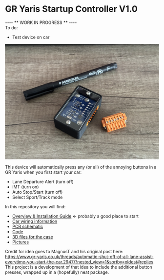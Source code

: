 # GR Yaris Startup Controller V1.0

---- ** WORK IN PROGRESS ** ---- <br/>
To do:<br/>
* Test device on car

![alt text](https://github.com/WillN5/GR-Yaris-Startup-Controller/blob/main/V1.0/Pics/Assembled.JPEG)

This device will automatically press any (or all) of the annoying buttons in a GR Yaris when you first start your car:
* Lane Departure Alert (turn off)
* iMT (turn on)
* Auto Stop/Start (turn off)
* Select Sport/Track mode

In this repository you will find:
* [Overview & Installation Guide](https://github.com/WillN5/GR-Yaris-Startup-Controller/tree/main/V1.0/Docs) <- probably a good place to start
* [Car wiring information](https://github.com/WillN5/GR-Yaris-Startup-Controller/tree/main/V1.0/Docs)
* [PCB schematic](https://github.com/WillN5/GR-Yaris-Startup-Controller/tree/main/V1.0/PCB)
* [Code](https://github.com/WillN5/GR-Yaris-Startup-Controller/tree/main/V1.0/Code/Startup_Controller_Code_V1)
* [3D files for the case](https://github.com/WillN5/GR-Yaris-Startup-Controller/tree/main/V1.0/Housing)
* [Pictures](https://github.com/WillN5/GR-Yaris-Startup-Controller/tree/main/V1.0/Pics)

Credit for idea goes to MagnusT and his original post here:<br/>
https://www.gr-yaris.co.uk/threads/automatic-shut-off-of-all-lane-assist-everytime-you-start-the-car.2947/?nested_view=1&sortby=oldest#replies<br/>
This project is a development of that idea to include the additional button presses, wrapped up in a (hopefully) neat package.
